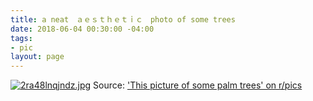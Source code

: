 ```yaml
---
title: a neat　ａｅｓｔｈｅｔｉｃ　photo of some trees
date: 2018-06-04 00:30:00 -04:00
tags:
- pic
layout: page
---
```


[![2ra48lnqjndz.jpg](https://i.redd.it/2ra48lnqjndz.jpg)](https://i.redd.it/2ra48lnqjndz.jpg)
Source:  ['This picture of some palm trees' on r/pics](https://www.reddit.com/r/pics/comments/8o9b4z/this_picture_of_some_palm_trees/)     